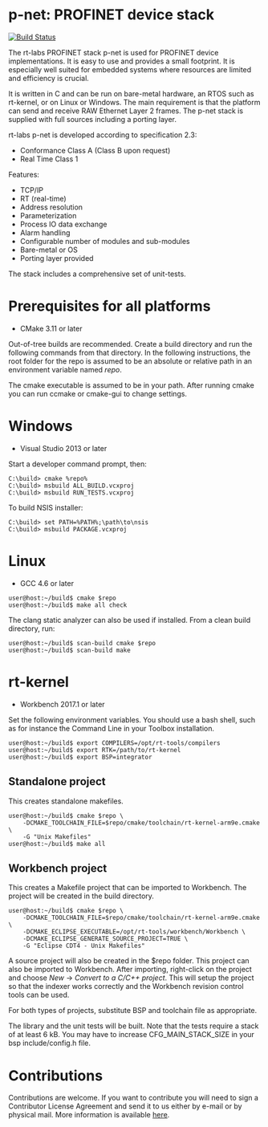 p-net: PROFINET device stack
============================
[![Build Status](https://travis-ci.org/rtlabs-com/p-net.svg?branch=master)](https://travis-ci.org/rtlabs-com/p-net)

The rt-labs PROFINET stack p-net is used for PROFINET device
implementations. It is easy to use and provides a small footprint. It
is especially well suited for embedded systems where resources are
limited and efficiency is crucial.

It is written in C and can be run on bare-metal hardware, an RTOS such
as rt-kernel, or on Linux or Windows. The main requirement is that the
platform can send and receive RAW Ethernet Layer 2 frames. The
p-net stack is supplied with full sources including a porting
layer.

rt-labs p-net is developed according to specification 2.3:

 * Conformance Class A (Class B upon request)
 * Real Time Class 1

Features:

 * TCP/IP
 * RT (real-time)
 * Address resolution
 * Parameterization
 * Process IO data exchange
 * Alarm handling
 * Configurable number of modules and sub-modules
 * Bare-metal or OS
 * Porting layer provided

The stack includes a comprehensive set of unit-tests.

Prerequisites for all platforms
===============================

 * CMake 3.11 or later

Out-of-tree builds are recommended. Create a build directory and run
the following commands from that directory. In the following
instructions, the root folder for the repo is assumed to be an
absolute or relative path in an environment variable named *repo*.

The cmake executable is assumed to be in your path. After running
cmake you can run ccmake or cmake-gui to change settings.

Windows
=======

 * Visual Studio 2013 or later

Start a developer command prompt, then:

```
C:\build> cmake %repo%
C:\build> msbuild ALL_BUILD.vcxproj
C:\build> msbuild RUN_TESTS.vcxproj
```

To build NSIS installer:

```
C:\build> set PATH=%PATH%;\path\to\nsis
C:\build> msbuild PACKAGE.vcxproj
```

Linux
=====

 * GCC 4.6 or later

```console
user@host:~/build$ cmake $repo
user@host:~/build$ make all check
```

The clang static analyzer can also be used if installed. From a clean
build directory, run:

```console
user@host:~/build$ scan-build cmake $repo
user@host:~/build$ scan-build make
```

rt-kernel
=========

 * Workbench 2017.1 or later

Set the following environment variables. You should use a bash shell,
such as for instance the Command Line in your Toolbox installation.

```console
user@host:~/build$ export COMPILERS=/opt/rt-tools/compilers
user@host:~/build$ export RTK=/path/to/rt-kernel
user@host:~/build$ export BSP=integrator
```

Standalone project
------------------

This creates standalone makefiles.

```
user@host:~/build$ cmake $repo \
    -DCMAKE_TOOLCHAIN_FILE=$repo/cmake/toolchain/rt-kernel-arm9e.cmake \
    -G "Unix Makefiles"
user@host:~/build$ make all
```

Workbench project
-----------------

This creates a Makefile project that can be imported to Workbench. The
project will be created in the build directory.

```
user@host:~/build$ cmake $repo \
    -DCMAKE_TOOLCHAIN_FILE=$repo/cmake/toolchain/rt-kernel-arm9e.cmake \
    -DCMAKE_ECLIPSE_EXECUTABLE=/opt/rt-tools/workbench/Workbench \
    -DCMAKE_ECLIPSE_GENERATE_SOURCE_PROJECT=TRUE \
    -G "Eclipse CDT4 - Unix Makefiles"
```

A source project will also be created in the $repo folder. This
project can also be imported to Workbench. After importing,
right-click on the project and choose *New* -> *Convert to a C/C++
project*. This will setup the project so that the indexer works
correctly and the Workbench revision control tools can be used.

For both types of projects, substitute BSP and toolchain file as
appropriate.

The library and the unit tests will be built. Note that the tests
require a stack of at least 6 kB. You may have to increase
CFG_MAIN_STACK_SIZE in your bsp include/config.h file.

Contributions
=============

Contributions are welcome. If you want to contribute you will need to
sign a Contributor License Agreement and send it to us either by
e-mail or by physical mail. More information is available
[here](https://rt-labs.com/contribution).
